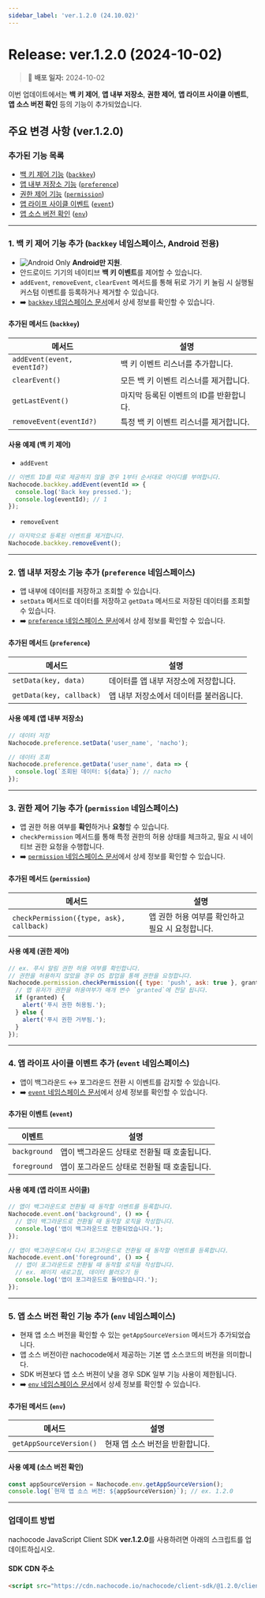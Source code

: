 ```yaml
---
sidebar_label: 'ver.1.2.0 (24.10.02)'
---
```


# Release: ver.1.2.0 (2024-10-02)

> 🔔 **배포 일자:** 2024-10-02

이번 업데이트에서는 **백 키 제어**, **앱 내부 저장소**, **권한 제어**, **앱 라이프 사이클 이벤트**, **앱 소스 버전 확인** 등의 기능이 추가되었습니다.

## 주요 변경 사항 (ver.1.2.0)

### 추가된 기능 목록

- [백 키 제어 기능](#1-백-키-제어-기능-추가-backkey-네임스페이스-android-전용) ([`backkey`](../../namespaces/backkey))
- [앱 내부 저장소 기능](#2-앱-내부-저장소-기능-추가-preference-네임스페이스) ([`preference`](../../namespaces/preference))
- [권한 제어 기능](#3-권한-제어-기능-추가-permission-네임스페이스) ([`permission`](../../namespaces/permission))
- [앱 라이프 사이클 이벤트](#4-앱-라이프-사이클-이벤트-추가-event-네임스페이스) ([`event`](../../namespaces/event))
- [앱 소스 버전 확인](#5-앱-소스-버전-확인-기능-추가-env-네임스페이스) ([`env`](../../namespaces/env))

---

### 1. 백 키 제어 기능 추가 (`backkey` 네임스페이스, Android 전용)

- ![Android Only](https://img.shields.io/badge/Android_only-green?logo=android) **Android만 지원**.
- 안드로이드 기기의 네이티브 **백 키 이벤트**를 제어할 수 있습니다.
- `addEvent`, `removeEvent`, `clearEvent` 메서드를 통해 뒤로 가기 키 눌림 시 실행될 커스텀 이벤트를 등록하거나 제거할 수 있습니다.
- ➡️ [`backkey` 네임스페이스 문서](../../namespaces/backkey)에서 상세 정보를 확인할 수 있습니다.

#### 추가된 메서드 (`backkey`)

| 메서드                      | 설명                                    |
| --------------------------- | --------------------------------------- |
| `addEvent(event, eventId?)` | 백 키 이벤트 리스너를 추가합니다.       |
| `clearEvent()`              | 모든 백 키 이벤트 리스너를 제거합니다.  |
| `getLastEvent()`            | 마지막 등록된 이벤트의 ID를 반환합니다. |
| `removeEvent(eventId?)`     | 특정 백 키 이벤트 리스너를 제거합니다.  |

#### 사용 예제 (백 키 제어)

- `addEvent`

```javascript
// 이벤트 ID를 따로 제공하지 않을 경우 1부터 순서대로 아이디를 부여합니다.
Nachocode.backkey.addEvent(eventId => {
  console.log('Back key pressed.');
  console.log(eventId); // 1
});
```

- `removeEvent`

```javascript
// 마지막으로 등록된 이벤트를 제거합니다.
Nachocode.backkey.removeEvent();
```

---

### 2. 앱 내부 저장소 기능 추가 (`preference` 네임스페이스)

- 앱 내부에 데이터를 저장하고 조회할 수 있습니다.
- `setData` 메서드로 데이터를 저장하고 `getData` 메서드로 저장된 데이터를 조회할 수 있습니다.
- ➡️ [`preference` 네임스페이스 문서](../../namespaces/preference)에서 상세 정보를 확인할 수 있습니다.

#### 추가된 메서드 (`preference`)

| 메서드                   | 설명                                    |
| ------------------------ | --------------------------------------- |
| `setData(key, data)`     | 데이터를 앱 내부 저장소에 저장합니다.   |
| `getData(key, callback)` | 앱 내부 저장소에서 데이터를 불러옵니다. |

#### 사용 예제 (앱 내부 저장소)

```javascript
// 데이터 저장
Nachocode.preference.setData('user_name', 'nacho');

// 데이터 조회
Nachocode.preference.getData('user_name', data => {
  console.log(`조회된 데이터: ${data}`); // nacho
});
```

---

### 3. 권한 제어 기능 추가 (`permission` 네임스페이스)

- 앱 권한 허용 여부를 **확인**하거나 **요청**할 수 있습니다.
- `checkPermission` 메서드를 통해 특정 권한의 허용 상태를 체크하고, 필요 시 네이티브 권한 요청을 수행합니다.
- ➡️ [`permission` 네임스페이스 문서](../../namespaces/permission)에서 상세 정보를 확인할 수 있습니다.

#### 추가된 메서드 (`permission`)

| 메서드                                   | 설명                                             |
| ---------------------------------------- | ------------------------------------------------ |
| `checkPermission({type, ask}, callback)` | 앱 권한 허용 여부를 확인하고 필요 시 요청합니다. |

#### 사용 예제 (권한 제어)

```javascript
// ex. 푸시 알림 권한 허용 여부를 확인합니다.
// 권한을 허용하지 않았을 경우 OS 팝업을 통해 권한을 요청합니다.
Nachocode.permission.checkPermission({ type: 'push', ask: true }, granted => {
  // 앱 유저가 권한을 허용여부가 매개 변수 `granted`에 전달 됩니다.
  if (granted) {
    alert('푸시 권한 허용됨.');
  } else {
    alert('푸시 권한 거부됨.');
  }
});
```

---

### 4. 앱 라이프 사이클 이벤트 추가 (`event` 네임스페이스)

- 앱이 백그라운드 ↔ 포그라운드 전환 시 이벤트를 감지할 수 있습니다.
- ➡️ [`event` 네임스페이스 문서](../../namespaces/event)에서 상세 정보를 확인할 수 있습니다.

#### 추가된 이벤트 (`event`)

| 이벤트       | 설명                                         |
| ------------ | -------------------------------------------- |
| `background` | 앱이 백그라운드 상태로 전환될 때 호출됩니다. |
| `foreground` | 앱이 포그라운드 상태로 전환될 때 호출됩니다. |

#### 사용 예제 (앱 라이프 사이클)

```javascript
// 앱이 백그라운드로 전환될 때 동작할 이벤트를 등록합니다.
Nachocode.event.on('background', () => {
  // 앱이 백그라운드로 전환될 때 동작할 로직을 작성합니다.
  console.log('앱이 백그라운드로 전환되었습니다.');
});

// 앱이 백그라운드에서 다시 포그라운드로 전환될 때 동작할 이벤트를 등록합니다.
Nachocode.event.on('foreground', () => {
  // 앱이 포그라운드로 전환될 때 동작할 로직을 작성합니다.
  // ex. 페이지 새로고침, 데이터 불러오기 등
  console.log('앱이 포그라운드로 돌아왔습니다.');
});
```

---

### 5. 앱 소스 버전 확인 기능 추가 (`env` 네임스페이스)

- 현재 앱 소스 버전을 확인할 수 있는 `getAppSourceVersion` 메서드가 추가되었습니다.
- 앱 소스 버전이란 nachocode에서 제공하는 기본 앱 소스코드의 버전을 의미합니다.
- SDK 버젼보다 앱 소스 버젼이 낮을 경우 SDK 일부 기능 사용이 제한됩니다.
- ➡️ [`env` 네임스페이스 문서](../../namespaces/env)에서 상세 정보를 확인할 수 있습니다.

#### 추가된 메서드 (`env`)

| 메서드                  | 설명                            |
| ----------------------- | ------------------------------- |
| `getAppSourceVersion()` | 현재 앱 소스 버전을 반환합니다. |

#### 사용 예제 (소스 버전 확인)

```javascript
const appSourceVersion = Nachocode.env.getAppSourceVersion();
console.log(`현재 앱 소스 버전: ${appSourceVersion}`); // ex. 1.2.0
```

---

### 업데이트 방법

nachocode JavaScript Client SDK **ver.1.2.0**를 사용하려면 아래의 스크립트를 업데이트하십시오.

#### SDK CDN 주소

```html
<script src="https://cdn.nachocode.io/nachocode/client-sdk/@1.2.0/client-sdk.min.js"></script>
```
